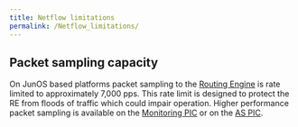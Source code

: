 ```yaml
---
title: Netflow limitations
permalink: /Netflow_limitations/
---
```


Packet sampling capacity
------------------------

On JunOS based platforms packet sampling to the [Routing Engine](/Routing_Engine "wikilink") is rate limited to approximately 7,000 pps. This rate limit is designed to protect the RE from floods of traffic which could impair operation. Higher performance packet sampling is available on the [Monitoring PIC](/Monitoring_PIC "wikilink") or on the [AS PIC](/AS_PIC "wikilink").